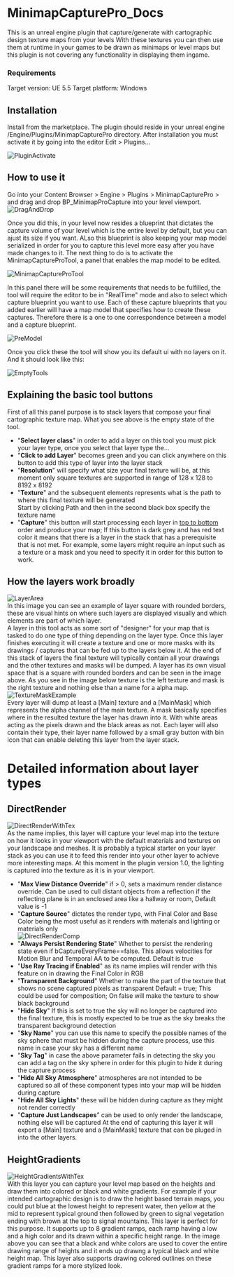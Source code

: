 # MinimapCapturePro_Docs
This is an unreal engine plugin that capture/generate with cartographic design texture maps from your levels 
With these textures you can then use them at runtime in your games to be drawn as minimaps or level maps but this plugin
is not covering any functionality in displaying them ingame.

### Requirements
Target version: UE 5.5
Target platform: Windows

## Installation
Install from the marketplace.
The plugin should reside in your unreal engine /Engine/Plugins/MinimapCapturePro directory. After installation you must activate it by going into the editor Edit > Plugins...

![PluginActivate](https://github.com/user-attachments/assets/947b47b8-efb4-423f-9e6d-e32c7d479809)

## How to use it
Go into your Content Browser > Engine > Plugins > MinimapCapturePro > and drag and drop BP_MinimapProCapture into your level viewport.
![DragAndDrop](https://github.com/user-attachments/assets/ecb1da89-5771-432e-8afa-23d7f2ce29a6)

Once you did this, in your level now resides a blueprint that dictates the capture volume of your level which is the entire level by default, but you can ajust its size if you want.
ALso this blueprint is also keeping your map model serialized in order for you to capture this level more easy after you have made changes to it.
The next thing to do is to activate the MinimapCaptureProTool, a panel that enables the map model to be edited.

![MinimapCaptureProTool](https://github.com/user-attachments/assets/c341e946-288c-40c0-b6e6-f4cb9417ce7d)

In this panel there will be some requirements that needs to be fulfilled, the tool will require the editor to be in "RealTime" mode and also to select which capture blueprint you want to use.
Each of these capture blueprints that you added earlier will have a map model that specifies how to create these captures. Therefore there is a one to one correspondence between a model and a capture blueprint.

![PreModel](https://github.com/user-attachments/assets/69d60adc-ce72-4dbd-9a31-ac9508741fd7)

Once you click these the tool will show you its default ui with no layers on it. And it should look like this:

![EmptyTools](https://github.com/user-attachments/assets/d3566d84-98d6-408e-b297-37de0daad9cf)

## Explaining the basic tool buttons
First of all this panel purpose is to stack layers that compose your final cartographic texture map. What you see above is the empty state of the tool.  
- "**Select layer class**" in order to add a layer on this tool you must pick your layer type, once you select that layer type the...  
- "**Click to add Layer**" becomes green and you can click anywhere on this button to add this type of layer into the layer stack  
- "**Resolution**" will specify what size your final texture will be, at this moment only square textures are supported in range of 128 x 128 to 8192 x 8192  
- "**Texture**" and the subsequent elements represents what is the path to where this final texture will be generated  
Start by clicking Path and then in the second black box specify the texture name  
- "**Capture**" this button will start processing each layer in <ins>top to bottom</ins> order and produce your map; If this button is dark grey and has red text color it means that
there is a layer in the stack that has a prerequisite that is not met. For example, some layers might require an input such as a texture or a mask and you need to specify it in order for
this button to work.

## How the layers work broadly
![LayerArea](https://github.com/user-attachments/assets/89b9b1f4-8ea0-489a-be3b-f2e276c71650)  
In this image you can see an example of layer square with rounded borders, these are visual hints on where such layers are displayed visually and which elements are part of which layer.  
A layer in this tool acts as some sort of "designer" for your map that is tasked to do one type of thing depending on the layer type. Once this layer finishes executing it will create a texture
and one or more masks with its drawings / captures that can be fed up to the layers below it. At the end of this stack of layers the final texture will typically contain all your drawings and the other textures and masks will be dumped. A layer has its own visual space that is a square with rounded borders and can be seen in the image above.
As you see in the image below texture is the left texture and mask is the right texture and nothing else than a name for a alpha map.
![TextureMaskExample](https://github.com/user-attachments/assets/cec7387e-0c38-41ed-8c99-10aa925406e0)  
Every layer will dump at least a [Main] texture and a [MainMask] which represents the alpha channel of the main texture. A mask basically specifies where in the resulted texture the layer has drawn into it. With white areas acting as the pixels drawn and the black areas as not.
Each layer will also contain their type, their layer name followed by a small gray button with bin icon that can enable deleting this layer from the layer stack.

# Detailed information about layer types
## DirectRender
![DirectRenderWithTex](https://github.com/user-attachments/assets/c3a919a6-3834-492d-9163-7035e2b9c3af)  
As the name implies, this layer will capture your level map into the texture on how it looks in your viewport with the default materials and textures on your landscape and meshes.
It is probably a typical starter on your layer stack as you can use it to feed this render into your other layer to achieve more interesting maps.
At this moment in the plugin version 1.0, the lighting is captured into the texture as it is in your viewport.
- "**Max View Distance Override**" if > 0, sets a maximum render distance override.  Can be used to cull distant objects from a reflection if the reflecting plane is in an enclosed area like a hallway or room, Default value is -1
- "**Capture Source**" dictates the render type, with Final Color and Base Color being the most useful as it renders with materials and lighting or materials only  
![DirectRenderComp](https://github.com/user-attachments/assets/3450e668-9a6c-4f31-be87-a7fa0a14bc28)
- "**Always Persist Rendering State**" Whether to persist the rendering state even if bCaptureEveryFrame==false.  This allows velocities for Motion Blur and Temporal AA to be computed. Default is true
- "**Use Ray Tracing if Enabled**" as its name implies will render with this feature on in drawing the Final Color in RGB
- "**Transparent Background**" Whether to make the part of the texture that shows no scene captured pixels as transparent  Default = true; This could be used for composition; On false will make the texture to show black background
- "**Hide Sky**" If this is set to true the sky will no longer be captured into the final texture, this is mostly expected to be true as the sky breaks the transparent background detection
- "**Sky Name**" you can use this name to specify the possible names of the sky sphere that must be hidden during the capture process, use this name in case your sky has a different name
- "**Sky Tag**" in case the above parameter fails in detecting the sky you can add a tag on the sky sphere in order for this plugin to hide it during the capture process
- "**Hide All Sky Atmosphere**" atmospheres are not intended to be captured so all of these component types into your map will be hidden during capture
- "**Hide All Sky Lights**" these will be hidden during capture as they might not render correctly
- "**Capture Just Landscapes**" can be used to only render the landscape, nothing else will be captured
At the end of capturing this layer it will export a [Main] texture and a [MainMask] texture that can be pluged in into the other layers. 
## HeightGradients

![HeightGradientsWithTex](https://github.com/user-attachments/assets/730c5e57-ef46-407d-ba93-765e9d246c2d)  
With this layer you can capture your level map based on the heights and draw them into colored or black and white gradients. For example if your intended cartographic design is to draw the height based terrain maps, you could put blue at the lowest height to represent water, then yellow at the mid to represent typical ground then followed by green to signal vegetation ending with brown at the top to signal mountains. This layer is perfect for this purpose. It supports up to 8 gradient ramps, each ramp having a low and a high color and its drawn within a specific height range.
In the image above you can see that a black and white colors are used to cover the entire drawing range of heights and it ends up drawng a typical  black and white height map.
This layer also supports drawing colored outlines on these gradient ramps for a more stylized look.

